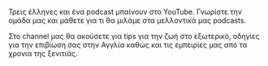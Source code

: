 

Τρεις έλληνες και ένα podcast μπαίνουν στο YouTube. Γνωρίστε την ομάδα μας και μάθετε για τι θα μιλάμε στα μελλοντικά μας podcasts.

Στο channel μας θα ακούσετε για tips για την ζωή στο εξωτερικό, οδηγίες για την επιβίωση σας στην Αγγλία καθώς και τις εμπειρίες μας από τα χρονια της ξενιτιάς.
